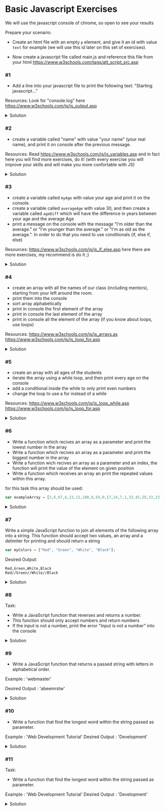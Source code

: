 # Basic Javascript Exercises

We will use the javascript console of chrome, so open to see your results

Prepare your scenario: 
- Create an html file with an empty `p`
 element, and give it an id with value `text` for example (we will use this id later on this set of exercises).

- Now create a javascript file called main.js and reference this file from your html https://www.w3schools.com/tags/att_script_src.asp


### #1

- Add a line into your javascript file to print the following text: "Starting javascript..."

Resources: 
Look for "console.log" here https://www.w3schools.com/js/js_output.asp

<details>
  <summary>Solution</summary>

```javascript
console.log("Starting javascript...");
```

</details>

### #2


- create a variable called "name" with value "your name" (your real name), and print it on console after the previous message.

Resources: 
    Read https://www.w3schools.com/js/js_variables.asp and in fact here you will find more exercises, do it! (with every exercise you will improve your skills and will make you more confortable with JS)

<details>
  <summary>Solution</summary>

```javascript
var name = "John Doe";
console.log(name);
```

</details>

### #3
 
- create a variable called `myAge` with value your age and print it on the console.
- create a variable called `averageAge` with value 30, and then create a variable called `ageDiff` which will have the difference in years between your age and the average Age
- print a message on the console with the message "I'm older than the average." or "I'm younger than the average." or "I'm as old as the average.". In order to do that you need to use conditionals (if, else if, else)

Resources:
  https://www.w3schools.com/js/js_if_else.asp here there are more exercises, my recommend is do it ;)


<details>
  <summary>Solution</summary>

```javascript
var myAge = 32;
console.log(myAge);
var averageAge = 30;
var diffAge = myAge - averageAge;

if(diffAge > 0){
    console.log("I'm older than the average.");
} else if(diffAge < 0) {
    console.log("I'm younger than the average.");
} else {
    console.log("I'm as old as the average.");
}
```

</details>

### #4
 
- create an array with all the names of our class (including mentors), starting from your left around the room.
- print them into the console
- sort array alphabetically 
- print in console the first element of the array
- print in console the last element of the array
- print in console all the element of the array (if you know about loops, use loops)

Resources:
  https://www.w3schools.com/js/js_arrays.as
  https://www.w3schools.com/js/js_loop_for.asp


<details>
  <summary>Solution</summary>

```javascript
var classMates = ["Raul", "Gabriel", "Ignasi", "Alex", "Ferran", "Yamid","Peter"];

console.log("unsorted: ", classMates);

classMates = classMates.sort();

console.log("sorted: ", classMates);

console.log("first: ", classMates[0]);

console.log("last: ", classMates[classMates.length - 1]);

for( var i = 0; i < classMates.length; i++) {
    console.log(i, classMates[i]);
}
```

</details>

### #5
 
- create an array with all ages of the students
- iterate the array using a while loop, and then print every age on the console
- add a conditional inside the while to only print even numbers
- change the loop to use a for instead of a while

Resources:
  https://www.w3schools.com/js/js_loop_while.asp
  https://www.w3schools.com/js/js_loop_for.asp


<details>
  <summary>Solution</summary>

```javascript
var classMatesAges = [36,30,32,31,38,27];

var i = 0;

while(i< classMatesAges.length) {
  console.log(classMatesAges[i]);
  i++;
}

for( i; i<classMatesAges.length; i++) {
  if(classMatesAges[i] % 2 == 0){
    console.log(classMatesAges[i]);
  }
}

```

</details>

### #6

- Write a function which recives an array as a parameter and print the lowest number in the array
- Write a function which recives an array as a parameter and print the biggest number in the array
- Write a function wich recives an array as a parameter and an index, the function will print the value of the element on given position
- Write a function which receives an array an print the repeated values within this array.

for this task this array should be used:
```JavaScript
var exampleArray = [3,6,67,6,23,11,100,8,93,0,17,24,7,1,33,45,28,33,23,12,99,100]
```

<details>
  <summary>Solution</summary>

```javascript
var exampleArray = [3,6,6,67,6,23,11,100,8,93,0,17,24,7,1,33,45,28,33,23,12,99,100];

minNumber(exampleArray);
maxNumber(exampleArray);
printIndex(exampleArray, 2);
findDuplicates(exampleArray);

function minNumber(inputArray) {
  console.log(Math.min.apply(null, inputArray));
}


function maxNumber(inputArray) {
  console.log(Math.max.apply(null, inputArray));
}

function printIndex(inputArray, index) {
  console.log(inputArray[index]);
}

function findDuplicates(inputArray) {
  var duplicates = [];
  inputArray.forEach(function(element, index) {
    if (inputArray.indexOf(element, index + 1) > -1) {
      if (duplicates.indexOf(element) === -1) {
        duplicates.push(element);
      }
    }
  });
  console.log(duplicates);
}
```

</details>

### #7

Write a simple JavaScript function to join all elements of the following array into a string.
This function should accept two values, an array and a delimiter for printing and should return a string

```JavaScript
var myColors = ["Red", "Green", "White", "Black"];
```

Desired Output:
```
Red,Green,White,Black
Red//Green//White//Black
```

<details>
  <summary>Solution</summary>

```javascript
var myColors = ["Red", "Green", "White", "Black"];

console.log( joinArray(myColors,",") );

console.log( joinArray(myColors,"//") );

function joinArray(array,delimiter) {
  return array.join(delimiter);
}

```

</details>

### #8
Task:
- Write a JavaScript function that reverses and returns a number.
- This function should only accept numbers and return numbers
- If the input is not a number, print the error "Input is not a number" into the console

<details>
  <summary>Solution</summary>

```javascript

var exampleNumber = 1223456789;
var exampleString = "1223456789";

console.log( reverseNumber(exampleNumber) );
console.log( reverseNumber(exampleString) );

function reverseNumber(input) {
  if (typeof input !== "number"){
    console.error("Input is not a number");
    return;
  }
  return parseInt(input.toString().split("").reverse().join(""));
}

```

</details>

### #9
- Write a JavaScript function that returns a passed string with letters in alphabetical order.

Example : 'webmaster' 

Desired Output : 'abeemrstw'

<details>
  <summary>Solution</summary>

```javascript

console.log(orderWord("example"));

function orderWord(word) {
  return word.split("").sort().join("");
}

```

</details>


### #10
- Write a function that find the longest word within the string passed as parameter.

Example : 'Web Development Tutorial' 
Desired Output : 'Development'

<details>
  <summary>Solution</summary>

```javascript

console.log(orderWord("example"));

function orderWord(word) {
  return word.split("").sort().join("");
}

```

</details>


### #11
Task:
- Write a function that find the longest word within the string passed as parameter.

Example : 'Web Development Tutorial' 
Desired Output : 'Development'


<details>
  <summary>Solution</summary>

```javascript

console.log(getLongestWord("Wwb Development Lesson"));

function getLongestWord(input){

  var words = input.split(" ");
  var longestWord = words[0];

  for(var i = 1 ; i < words.length ; i++) {
    if(longestWord.length < words[i].length) {
      longestWord = words[i];
    } 
  }

  return longestWord;
}

```

</details>



